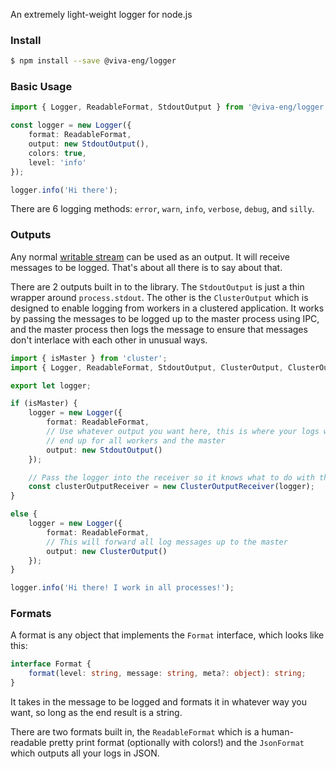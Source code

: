 
An extremely light-weight logger for node.js

### Install

```bash
$ npm install --save @viva-eng/logger
```

### Basic Usage

```typescript
import { Logger, ReadableFormat, StdoutOutput } from '@viva-eng/logger';

const logger = new Logger({
	format: ReadableFormat,
	output: new StdoutOutput(),
	colors: true,
	level: 'info'
});

logger.info('Hi there');
```

There are 6 logging methods: `error`, `warn`, `info`, `verbose`, `debug`, and `silly`.

### Outputs

Any normal [writable stream](https://nodejs.org/api/stream.html#stream_writable_streams) can be used as an output. It will receive messages to be logged. That's about all there is to say about that.

There are 2 outputs built in to the library. The `StdoutOutput` is just a thin wrapper around `process.stdout`. The other is the `ClusterOutput` which is designed to enable logging from workers in a clustered application. It works by passing the messages to be logged up to the master process using IPC, and the master process then logs the message to ensure that messages don't interlace with each other in unusual ways.


```typescript
import { isMaster } from 'cluster';
import { Logger, ReadableFormat, StdoutOutput, ClusterOutput, ClusterOutputReceiver } from '@viva-eng/logger';

export let logger;

if (isMaster) {
	logger = new Logger({
		format: ReadableFormat,
		// Use whatever output you want here, this is where your logs will
		// end up for all workers and the master
		output: new StdoutOutput()
	});

	// Pass the logger into the receiver so it knows what to do with the messages
	const clusterOutputReceiver = new ClusterOutputReceiver(logger);
}

else {
	logger = new Logger({
		format: ReadableFormat,
		// This will forward all log messages up to the master
		output: new ClusterOutput()
	});
}

logger.info('Hi there! I work in all processes!');
```

### Formats

A format is any object that implements the `Format` interface, which looks like this:

```typescript
interface Format {
	format(level: string, message: string, meta?: object): string;
}
```

It takes in the message to be logged and formats it in whatever way you want, so long as the end result is a string.

There are two formats built in, the `ReadableFormat` which is a human-readable pretty print format (optionally with colors!) and the `JsonFormat` which outputs all your logs in JSON.
